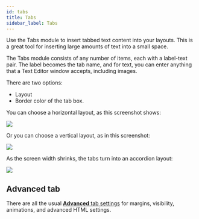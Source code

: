 ```yaml
---
id: tabs
title: Tabs
sidebar_label: Tabs
---
```


Use the Tabs module to insert tabbed text content into your layouts. This is a
great tool for inserting large amounts of text into a small space.

The Tabs module consists of any number of items, each with a label-text pair.
The label becomes the tab name, and for text, you can enter anything that a
Text Editor window accepts, including images.

There are two options:

  * Layout
  * Border color of the tab box.

You can choose a horizontal layout, as this screenshot shows:

![](/img/tabs-module-1.jpg)

Or you can choose a vertical layout, as in this screenshot:

![](/img/tabs-module-2.jpg)

As the screen width shrinks, the tabs turn into an accordion layout:

![](/img/tabs-module-3.jpg)

## Advanced tab

There are all the usual [**Advanced** tab settings](/beaver-builder/layouts/advanced-tab-for-rows-columns-modules.md) for margins, visibility, animations, and advanced HTML settings.



